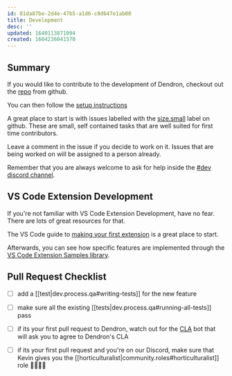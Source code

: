```yaml
---
id: 81da87be-2d4e-47b5-a1d6-c0d647e1ab00
title: Development
desc: ''
updated: 1640113871094
created: 1604236041570
---
```

## Summary

If you would like to contribute to the development of Dendron, checkout out the [repo](https://link.dendron.so/github) from github.

You can then follow the [setup instructions](https://docs.dendron.so/notes/64f0e2d5-2c83-43df-9144-40f2c68935aa.html)

A great place to start is with issues labelled with the [size.small](https://github.com/dendronhq/dendron/labels/size.small) label on github. These are small, self contained tasks that are well suited for first time contributors.

Leave a comment in the issue if you decide to work on it. Issues that are being worked on will be assigned to a person already. 

Remember that you are always welcome to ask for help inside the [#dev discord channel](https://link.dendron.so/discord).

## VS Code Extension Development

If you're not familiar with VS Code Extension Development, have no fear. There are lots of great resources for that. 

The VS Code guide to [making your first extension](https://code.visualstudio.com/api/get-started/your-first-extension) is a great place to start. 

Afterwards, you can see how specific features are implemented through the [VS Code Extension Samples library](https://github.com/microsoft/vscode-extension-samples). 

## Pull Request Checklist

- [ ] add a [[test|dev.process.qa#writing-tests]] for the new feature
- [ ] make sure all the existing [[tests|dev.process.qa#running-all-tests]] pass
- [ ] if its your first pull request to Dendron, watch out for the [CLA](https://en.wikipedia.org/wiki/Contributor_License_Agreement) bot that will ask you to agree to Dendron's CLA
- [ ] if its your first pull request and you're on our Discord, make sure that Kevin gives you the [[horticulturalist|community.roles#horticulturalist]] role  👨‍🌾👩‍🌾


